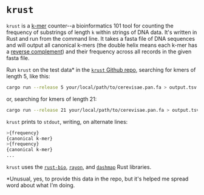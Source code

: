 # `krust`

`krust` is a [k-mer](https://en.wikipedia.org/wiki/K-mer) counter--a bioinformatics 101 tool for counting the frequency of substrings of length `k` within strings of DNA data. It's written in Rust and run from the command line. It takes a fasta file of DNA sequences and will output all canonical k-mers (the double helix means each k-mer has a [reverse complement](https://en.wikipedia.org/wiki/Complementarity_(molecular_biology)#DNA_and_RNA_base_pair_complementarity)) and their frequency across all records in the given fasta file.

Run `krust` on the test data* in the [`krust` Github repo](https://github.com/suchapalaver/krust), searching for kmers of length 5, like this:

```bash
cargo run --release 5 your/local/path/to/cerevisae.pan.fa > output.tsv
```

or, searching for kmers of length 21:  

```bash
cargo run --release 21 your/local/path/to/cerevisae.pan.fa > output.tsv
```

`krust` prints to `stdout`, writing, on alternate lines:

```bash
>{frequency}  
{canonical k-mer}
>{frequency}  
{canonical k-mer}  
...
```  

`krust` uses the [`rust-bio`](https://docs.rs/bio/0.38.0/bio/), [`rayon`](https://docs.rs/rayon/1.5.1/rayon/), and [`dashmap`](https://docs.rs/crate/dashmap/4.0.2) Rust libraries.  
  
*Unusual, yes, to provide this data in the repo, but it's helped me spread word about what I'm doing.
